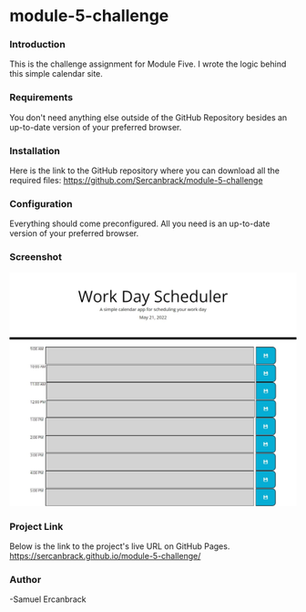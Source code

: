 # module-5-challenge

### Introduction

This is the challenge assignment for Module Five. I wrote the logic behind this simple calendar site.

### Requirements

You don't need anything else outside of the GitHub Repository besides an up-to-date version of your preferred browser.

### Installation

Here is the link to the GitHub repository where you can download all the required files:
https://github.com/Sercanbrack/module-5-challenge

### Configuration

Everything should come preconfigured. All you need is an up-to-date version of your preferred browser.

### Screenshot

![](assets\screenshot-2.jpeg)

### Project Link

Below is the link to the project's live URL on GitHub Pages.
https://sercanbrack.github.io/module-5-challenge/

### Author

-Samuel Ercanbrack
